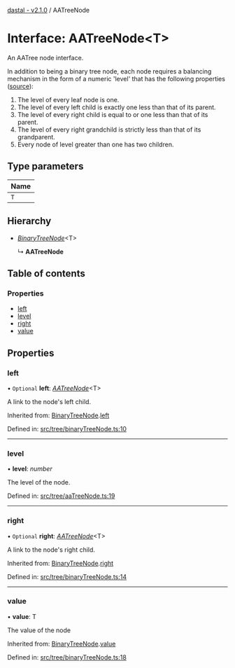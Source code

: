 [dastal - v2.1.0](../README.md) / AATreeNode

# Interface: AATreeNode<T\>

An AATree node interface.

In addition to being a binary tree node,
each node requires a balancing mechanism in the form of a numeric 'level'
that has the following properties ([source](https://en.wikipedia.org/wiki/AA_tree)):
1. The level of every leaf node is one.
1. The level of every left child is exactly one less than that of its parent.
1. The level of every right child is equal to or one less than that of its parent.
1. The level of every right grandchild is strictly less than that of its grandparent.
1. Every node of level greater than one has two children.

## Type parameters

| Name |
| :------ |
| `T` |

## Hierarchy

- [*BinaryTreeNode*](binarytreenode.md)<T\>

  ↳ **AATreeNode**

## Table of contents

### Properties

- [left](aatreenode.md#left)
- [level](aatreenode.md#level)
- [right](aatreenode.md#right)
- [value](aatreenode.md#value)

## Properties

### left

• `Optional` **left**: [*AATreeNode*](aatreenode.md)<T\>

A link to the node's left child.

Inherited from: [BinaryTreeNode](binarytreenode.md).[left](binarytreenode.md#left)

Defined in: [src/tree/binaryTreeNode.ts:10](https://github.com/havelessbemore/dastal/blob/99eb870/src/tree/binaryTreeNode.ts#L10)

___

### level

• **level**: *number*

The level of the node.

Defined in: [src/tree/aaTreeNode.ts:19](https://github.com/havelessbemore/dastal/blob/99eb870/src/tree/aaTreeNode.ts#L19)

___

### right

• `Optional` **right**: [*AATreeNode*](aatreenode.md)<T\>

A link to the node's right child.

Inherited from: [BinaryTreeNode](binarytreenode.md).[right](binarytreenode.md#right)

Defined in: [src/tree/binaryTreeNode.ts:14](https://github.com/havelessbemore/dastal/blob/99eb870/src/tree/binaryTreeNode.ts#L14)

___

### value

• **value**: T

The value of the node

Inherited from: [BinaryTreeNode](binarytreenode.md).[value](binarytreenode.md#value)

Defined in: [src/tree/binaryTreeNode.ts:18](https://github.com/havelessbemore/dastal/blob/99eb870/src/tree/binaryTreeNode.ts#L18)
